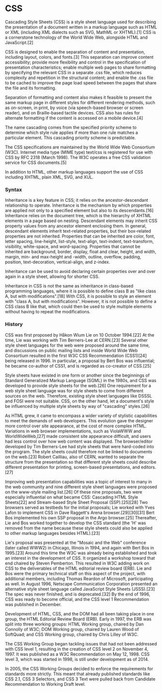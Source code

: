 # CSS
Cascading Style Sheets (CSS) is a style sheet language used for describing the presentation of a document written in a markup language such as HTML or XML (including XML dialects such as SVG, MathML or XHTML).[1] CSS is a cornerstone technology of the World Wide Web, alongside HTML and JavaScript.[2]

CSS is designed to enable the separation of content and presentation, including layout, colors, and fonts.[3] This separation can improve content accessibility; provide more flexibility and control in the specification of presentation characteristics; enable multiple web pages to share formatting by specifying the relevant CSS in a separate .css file, which reduces complexity and repetition in the structural content; and enable the .css file to be cached to improve the page load speed between the pages that share the file and its formatting.

Separation of formatting and content also makes it feasible to present the same markup page in different styles for different rendering methods, such as on-screen, in print, by voice (via speech-based browser or screen reader), and on Braille-based tactile devices. CSS also has rules for alternate formatting if the content is accessed on a mobile device.[4]

The name cascading comes from the specified priority scheme to determine which style rule applies if more than one rule matches a particular element. This cascading priority scheme is predictable.

The CSS specifications are maintained by the World Wide Web Consortium (W3C). Internet media type (MIME type) text/css is registered for use with CSS by RFC 2318 (March 1998). The W3C operates a free CSS validation service for CSS documents.[5]

In addition to HTML, other markup languages support the use of CSS including XHTML, plain XML, SVG, and XUL.

### Syntax
Inheritance is a key feature in CSS; it relies on the ancestor-descendant relationship to operate. Inheritance is the mechanism by which properties are applied not only to a specified element but also to its descendants.[16] Inheritance relies on the document tree, which is the hierarchy of XHTML elements in a page based on nesting. Descendant elements may inherit CSS property values from any ancestor element enclosing them. In general, descendant elements inherit text-related properties, but their box-related properties are not inherited. Properties that can be inherited are color, font, letter spacing, line-height, list-style, text-align, text-indent, text-transform, visibility, white-space, and word-spacing. Properties that cannot be inherited are background, border, display, float and clear, height, and width, margin, min- and max-height and -width, outline, overflow, padding, position, text-decoration, vertical-align, and z-index.

Inheritance can be used to avoid declaring certain properties over and over again in a style sheet, allowing for shorter CSS.

Inheritance in CSS is not the same as inheritance in class-based programming languages, where it is possible to define class B as "like class A, but with modifications".[18] With CSS, it is possible to style an element with "class A, but with modifications". However, it is not possible to define a CSS class B like that, which could then be used to style multiple elements without having to repeat the modifications.

### History
CSS was first proposed by Håkon Wium Lie on 10 October 1994.[22] At the time, Lie was working with Tim Berners-Lee at CERN.[23] Several other style sheet languages for the web were proposed around the same time, and discussions on public mailing lists and inside World Wide Web Consortium resulted in the first W3C CSS Recommendation (CSS1)[24] being released in 1996. In particular, a proposal by Bert Bos was influential; he became co-author of CSS1, and is regarded as co-creator of CSS.[25]

Style sheets have existed in one form or another since the beginnings of Standard Generalized Markup Language (SGML) in the 1980s, and CSS was developed to provide style sheets for the web.[26] One requirement for a web style sheet language was for style sheets to come from different sources on the web. Therefore, existing style sheet languages like DSSSL and FOSI were not suitable. CSS, on the other hand, let a document's style be influenced by multiple style sheets by way of "cascading" styles.[26]

As HTML grew, it came to encompass a wider variety of stylistic capabilities to meet the demands of web developers. This evolution gave the designer more control over site appearance, at the cost of more complex HTML. Variations in web browser implementations, such as ViolaWWW and WorldWideWeb,[27] made consistent site appearance difficult, and users had less control over how web content was displayed. The browser/editor developed by Tim Berners-Lee had style sheets that were hard-coded into the program. The style sheets could therefore not be linked to documents on the web.[23] Robert Cailliau, also of CERN, wanted to separate the structure from the presentation so that different style sheets could describe different presentation for printing, screen-based presentations, and editors.[27]

Improving web presentation capabilities was a topic of interest to many in the web community and nine different style sheet languages were proposed on the www-style mailing list.[26] Of these nine proposals, two were especially influential on what became CSS: Cascading HTML Style Sheets[22] and Stream-based Style Sheet Proposal (SSP).[25][28] Two browsers served as testbeds for the initial proposals; Lie worked with Yves Lafon to implement CSS in Dave Raggett's Arena browser.[29][30][31] Bert Bos implemented his own SSP proposal in the Argo browser.[25] Thereafter, Lie and Bos worked together to develop the CSS standard (the 'H' was removed from the name because these style sheets could also be applied to other markup languages besides HTML).[23]

Lie's proposal was presented at the "Mosaic and the Web" conference (later called WWW2) in Chicago, Illinois in 1994, and again with Bert Bos in 1995.[23] Around this time the W3C was already being established and took an interest in the development of CSS. It organized a workshop toward that end chaired by Steven Pemberton. This resulted in W3C adding work on CSS to the deliverables of the HTML editorial review board (ERB). Lie and Bos were the primary technical staff on this aspect of the project, with additional members, including Thomas Reardon of Microsoft, participating as well. In August 1996, Netscape Communication Corporation presented an alternative style sheet language called JavaScript Style Sheets (JSSS).[23] The spec was never finished, and is deprecated.[32] By the end of 1996, CSS was ready to become official, and the CSS level 1 Recommendation was published in December.

Development of HTML, CSS, and the DOM had all been taking place in one group, the HTML Editorial Review Board (ERB). Early in 1997, the ERB was split into three working groups: HTML Working group, chaired by Dan Connolly of W3C; DOM Working group, chaired by Lauren Wood of SoftQuad; and CSS Working group, chaired by Chris Lilley of W3C.

The CSS Working Group began tackling issues that had not been addressed with CSS level 1, resulting in the creation of CSS level 2 on November 4, 1997. It was published as a W3C Recommendation on May 12, 1998. CSS level 3, which was started in 1998, is still under development as of 2014.

In 2005, the CSS Working Groups decided to enforce the requirements for standards more strictly. This meant that already published standards like CSS 2.1, CSS 3 Selectors, and CSS 3 Text were pulled back from Candidate Recommendation to Working Draft level.

